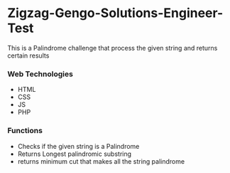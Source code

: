 # Zigzag-Gengo-Solutions-Engineer-Test


This is a Palindrome challenge that process the given string and returns certain results
### Web Technologies ###
* HTML
* CSS
* JS
* PHP

### Functions ###
* Checks if the given string is a Palindrome
* Returns Longest palindromic substring
* returns minimum cut that makes all the string palindrome
